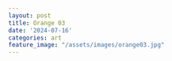 ```yaml
---
layout: post
title: Orange 03
date: '2024-07-16'
categories: art
feature_image: "/assets/images/orange03.jpg"
---
```

